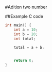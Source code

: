 #Adition two number

##Example C code

```c
int main() {
	int a = 10;
	int b = 20;
	int total;

	total = a + b;
	

	return 0;
}
```
